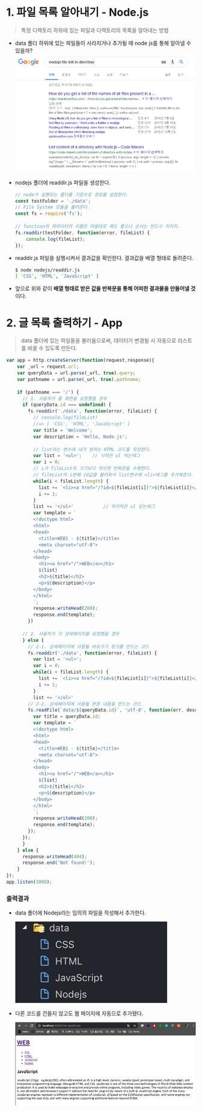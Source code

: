 # 1. 파일 목록 알아내기 - Node.js

> 특정 디렉토리 하위에 있는 파일과 디렉토리의 목록을 알아내는 방법

* data 폴더 하위에 있는 파일들이 사라지거나 추가될 때 node js를 통해 알아낼 수 있을까?
  ![1559115983081](assets/1559115983081.png)

* nodejs 폴더에 readdir.js 파일을 생성한다.

  ```javascript
  // node가 실행되는 폴더를 기준으로 경로를 설정한다.
  const testFolder = './data';  
  // File System 모듈을 불러온다.
  const fs = require('fs');
  
  // function의 파라미터의 이름은 마음대로 해도 좋으나 순서는 반드시 지키자.
  fs.readdir(testFolder, function(error, fileList) {
      console.log(fileList);
  });
  ```

* readdir.js 파일을 실행시켜서 결과값을 확인한다.
  결과값을 배열 형태로 돌려준다.

  ```bash
  $ node nodejs/readdir.js
  [ 'CSS', 'HTML', 'JavaScript' ]
  ```

* 앞으로 위와 같이 **배열 형태로 받은 값을 반복문을 통해 어떠한 결과물을 만들어낼 것**이다.





# 2. 글 목록 출력하기 - App

> data 폴더에 있는 파일들을 불러옴으로써, 데이터가 변경될 시 자동으로 리스트를 바꿀 수 있도록 만든다.

```javascript
var app = http.createServer(function(request,response){
    var _url = request.url;
    var queryData = url.parse(_url, true).query;
    var pathname = url.parse(_url, true).pathname;

    if (pathname === '/') {
      // 1. 사용자가 홈 화면을 요청했을 경우
      if (queryData.id === undefined) {
        fs.readdir('./data', function(error, fileList) {
          // console.log(fileList)
          //=> [ 'CSS', 'HTML', 'JavaScript' ]
          var title = 'Welcome';
          var description = 'Hello, Node.js';
          
          // list라는 변수에 내가 원하는 HTML 코드를 작성한다.
          var list = '<ul>';	// 시작은 ul 여는태그
          var i = 0;
          // i가 fileList의 크기보다 작으면 반복문을 수행한다.
          // fileList의 i번째 id값을 불러와서 list변수에 <li>태그를 추가해준다.
          while(i < fileList.length) {
            list += `<li><a href="/?id=${fileList[i]}">${fileList[i]}</a></li>`
            i += 1;
          }
          list += '</ul>'			// 마지막은 ul 닫는태그
          var template = `
          <!doctype html>
          <html>
          <head>
            <title>WEB1 - ${title}</title>
            <meta charset="utf-8">
          </head>
          <body>
            <h1><a href="/">WEB</a></h1>
            ${list}
            <h2>${title}</h2>
            <p>${description}</p>
          </body>
          </html>
          `;
          response.writeHead(200);
          response.end(template);
        })
			
      // 2. 사용자가 각 상세페이지를 요청했을 경우
      } else {
        // 2-1. 상세페이지에 사용될 바로가기 링크를 만드는 코드
        fs.readdir('./data', function(error, fileList) {
          var list = '<ul>';
          var i = 0;
          while(i < fileList.length) {
            list += `<li><a href="/?id=${fileList[i]}">${fileList[i]}</a></li>`
            i += 1;
          }
          list += '</ul>'
        // 2-2. 상세페이지에 사용될 본문 내용을 만드는 코드
        fs.readFile(`data/${queryData.id}`, 'utf-8', function(err, description) {
          var title = queryData.id;
          var template = `
          <!doctype html>
          <html>
          <head>
            <title>WEB1 - ${title}</title>
            <meta charset="utf-8">
          </head>
          <body>
            <h1><a href="/">WEB</a></h1>
            ${list}
            <h2>${title}</h2>
            <p>${description}</p>
          </body>
          </html>
          `;
          response.writeHead(200);
          response.end(template);
        });
      });
      }
    } else {
      response.writeHead(404);
      response.end('Not found!');    
    }
});
app.listen(3000);
```



### 출력결과

* data 폴더에 Nodejs라는 임의의 파일을 작성해서 추가한다.

  ![image-20190529234009087](assets/image-20190529234009087.png)

* 다른 코드를 건들지 않고도 웹 페이지에 자동으로 추가됐다.

  ![image-20190529233949553](assets/image-20190529233949553.png)